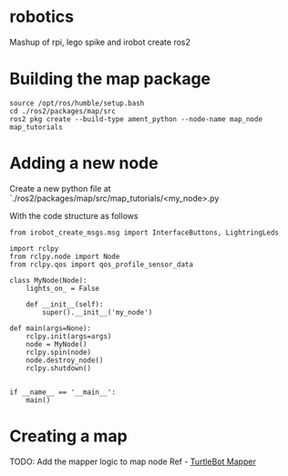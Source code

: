# robotics
Mashup of rpi, lego spike and irobot create ros2

# Building the map package

```
source /opt/ros/humble/setup.bash
cd ./ros2/packages/map/src
ros2 pkg create --build-type ament_python --node-name map_node map_tutorials
```

# Adding a new node

Create a new python file at `./ros2/packages/map/src/map_tutorials/<my_node>.py

With the code structure as follows

```
from irobot_create_msgs.msg import InterfaceButtons, LightringLeds

import rclpy
from rclpy.node import Node
from rclpy.qos import qos_profile_sensor_data

class MyNode(Node):
    lights_on_ = False

    def __init__(self):
        super().__init__('my_node')

def main(args=None):
    rclpy.init(args=args)
    node = MyNode()
    rclpy.spin(node)
    node.destroy_node()
    rclpy.shutdown()


if __name__ == '__main__':
    main()
```

# Creating a map

TODO: Add the mapper logic to map node
Ref - [TurtleBot Mapper](https://roboticsbackend.com/ros2-nav2-generate-a-map-with-slam_toolbox/)
